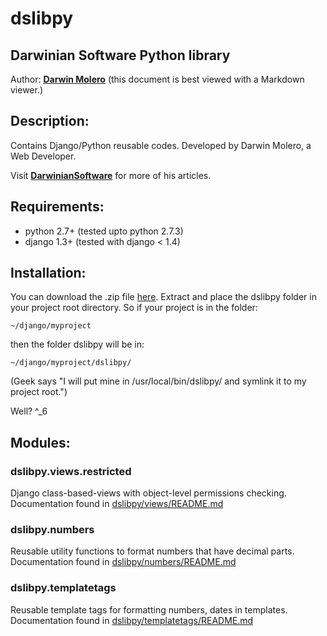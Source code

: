 dslibpy
=====
Darwinian Software Python library
---------------------------------
Author: [__Darwin Molero__](http://blog.darwiniansoftware.com/about)
(this document is best viewed with a Markdown viewer.)

Description:
------------
Contains Django/Python reusable codes. Developed by Darwin Molero, a Web Developer.

Visit [__DarwinianSoftware__](http://blog.darwiniansoftware.com) for more of his articles.

Requirements:
-------------
* python 2.7+   (tested upto python 2.7.3)
* django 1.3+   (tested with django < 1.4)

Installation:
-------------
You can download the .zip file [here](https://github.com/darwinmolero/dslibpy). Extract
and place the dslibpy folder in your project root directory. So if your project is
in the folder:

    ~/django/myproject

then the folder dslibpy will be in:

    ~/django/myproject/dslibpy/

(Geek says "I will put mine in /usr/local/bin/dslibpy/ and symlink it to my project root.")

Well? ^_6

Modules:
--------

### dslibpy.views.restricted
Django class-based-views with object-level permissions checking. Documentation found in
[dslibpy/views/README.md](views/README.md)

### dslibpy.numbers
Reusable utility functions to format numbers that have decimal parts. Documentation found in
[dslibpy/numbers/README.md](numbers/README.md)

### dslibpy.templatetags
Reusable template tags for formatting numbers, dates in templates. Documentation found in
[dslibpy/templatetags/README.md](templatetags/README.md)
